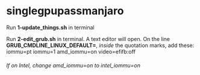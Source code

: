 # singlegpupassmanjaro

Run **1-update_things.sh** in terminal

Run **2-edit_grub.sh** in terminal. A text editor will open.
On the line **GRUB_CMDLINE_LINUX_DEFAULT=**, *inside* the quotation marks, add these:
iommu=pt iommu=1 amd_iommu=on video=efifb:off
###### If on Intel, change amd_iommu=on to intel_iommu=on
